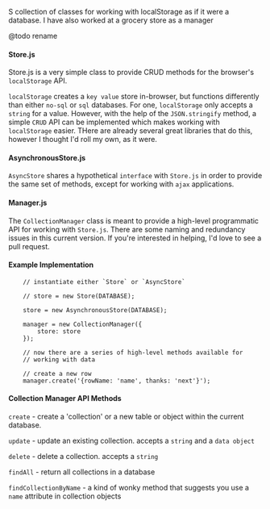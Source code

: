 S collection of classes for working with localStorage as if it were a database.  I have also worked at a grocery store as a manager

@todo rename

#### Store.js

Store.js is a very simple class to provide CRUD methods for the browser's `localStorage` API.  

`localStorage` creates a `key value` store in-browser, but functions differently than either `no-sql` or `sql` databases.  For one, `localStorage` only accepts a `string` for a value.  However, with the help of the `JSON.stringify` method,  a simple `CRUD` API can be implemented which makes working with `localStorage` easier.  THere are already several great libraries that do this, however I thought I'd roll my own, as it were.

#### AsynchronousStore.js
`AsyncStore` shares a hypothetical `interface` with `Store.js` in order to provide the same set of methods, except for working with `ajax` applications.  

#### Manager.js
The `CollectionManager` class is meant to provide a high-level programmatic API for working with `Store.js`.  There are some naming and redundancy issues in this current version.  If you're interested in helping, I'd love to see a pull request. 

#### Example Implementation

```
	// instantiate either `Store` or `AsyncStore`

    // store = new Store(DATABASE);

    store = new AsynchronousStore(DATABASE);

    manager = new CollectionManager({
        store: store
    });

    // now there are a series of high-level methods available for 
    // working with data

    // create a new row
    manager.create('{rowName: 'name', thanks: 'next'}');

```

#### Collection Manager API Methods

`create` - create a 'collection' or a new table or object within the current database.

`update` - update an existing collection. accepts a `string` and a `data object`

`delete` - delete a collection. accepts a `string`

`findAll` - return all collections in a database

`findCollectionByName` - a kind of wonky method that suggests you use a `name` attribute in collection objects